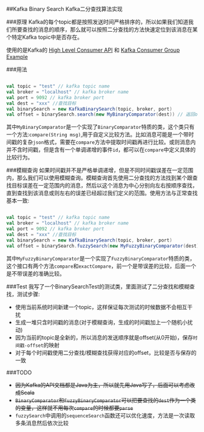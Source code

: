 ##Kafka Binary Search
Kafka二分查找算法实现

###原理
Kafka的每个topic都是按照发送时间严格排序的，所以如果我们知道我们所要查找的消息的顺序，那么就可以按照二分查找的方法快速定位到该消息在某个特定Kafka topic中是否存在。

使用的是Kafka的
[High Level Consumer API](http://kafka.apache.org/documentation.html#highlevelconsumerapi)
和
[Kafka Consumer Group Example](https://cwiki.apache.org/confluence/display/KAFKA/Consumer+Group+Example)

###用法
```scala

val topic = "test" // kafka topic name
val broker = "localhost" // kafka broker name
val port = 9092 // kafka broker port
val dest = "xxx" //查找目标
val binarySearch = new KafkaBinarySearch(topic, broker, port)
val offset = binarySearch.search(new MyBinaryComparator(dest)) // 返回offset，-1代表不存在

```

其中`MyBinaryComparator`是一个实现了`BinaryComparator`特质的类，这个类只有一个方法:`compare(String msg)`,用于自定义比较方法。比如消息可能是一个带时间戳的复杂`json`格式，需要在`compare`方法中提取时间戳再进行比较。或则消息内并不含时间戳，但是含有一个单调递增的事件`id`，都可以在`compare`中定义具体的比较行为。

###模糊查询
如果时间戳并不是严格单调递增，但是不同时间戳误差在一定范围内，那么我们可以使用模糊查询。模糊查询首先使用二分查找的方法找到某个跟查找目标误差在一定范围内的消息，然后以这个消息为中心分别向左右按顺序查找，直到查找到该消息或则左右的误差已经超过我们定义的范围。使用方法与正常查找基本一致:

```scala

val topic = "test" // kafka topic name
val broker = "localhost" // kafka broker name
val port = 9092 // kafka broker port
val dest = "xxx" //查找目标
val binarySearch = new KafkaBinarySearch(topic, broker, port)
val offset = binarySearch.fuzzySearch(new MyFuzzyBinaryComparator(dest)) // 返回offset，-1代表不存在

```


其中`MyFuzzyBinaryComparator`是一个实现了`FuzzyBinaryComparator`特质的类，这个接口有两个方法`compare`和`exactCompare`，前一个是带误差的比较，后面一个是不带误差的准确比较。

###Test
我写了一个BinarySearchTest的测试类，里面测试了二分查找和模糊查找，测试步骤:

* 使用当前系统时间新建一个topic，这样保证每次测试的时候数据不会相互干扰
* 生成一堆只含时间戳的消息(对于模糊查询，生成的时间戳加上一个随机小扰动)
* 因为当前的topic是全新的，所以消息的发送顺序就是offset(从0开始)，保存`时间戳-offset`的映射
* 对于每个时间戳使用二分查找/模糊查找获得对应的offset，比较是否与保存的一致

###TODO
* ~~因为Kafka的API文档都是Java为主，所以就先用Java写了，后面可以考虑改成Scala~~
* ~~`BinaryComparator`和`FuzzyBinaryComparator`可以把要查找的`dest`作为一个类的变量，这样就不用每次`compare`的时候都要`parse`~~
* `fuzzySearch`中调用的`sequenceSearch`函数还可以优化速度，方法是一次读取多条消息然后依次比较